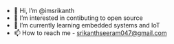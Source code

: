 - 👋 Hi, I’m @imsrikanth
- 👀 I’m interested in contibuting to open source
- 🌱 I’m currently learning embedded systems and IoT
- 📫 How to reach me - srikanthseeram047@gmail.com

<!---
imsrikanth/imsrikanth is a ✨ special ✨ repository because its `README.md` (this file) appears on your GitHub profile.
You can click the Preview link to take a look at your changes.
--->

